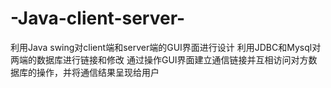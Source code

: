 # -Java-client-server-
利用Java swing对client端和server端的GUI界面进行设计 利用JDBC和Mysql对两端的数据库进行链接和修改 通过操作GUI界面建立通信链接并互相访问对方数据库的操作，并将通信结果呈现给用户
